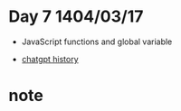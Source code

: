 # Day 7 1404/03/17

- JavaScript functions and global variable

- [chatgpt history](https://chatgpt.com/share/6843f513-699c-8007-8d7e-fee8cbe1f6b4)

# note

